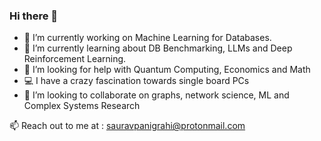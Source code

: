 ### Hi there 👋

- 🔭 I’m currently working on Machine Learning for Databases. 
- 🌱 I’m currently learning about DB Benchmarking, LLMs and Deep Reinforcement Learning. 
- 🤔 I’m looking for help with Quantum Computing, Economics and Math
- 💻 I have a crazy fascination towards single board PCs 
- 👯 I’m looking to collaborate on graphs, network science, ML and Complex Systems Research

📫 Reach out to me at : sauravpanigrahi@protonmail.com
